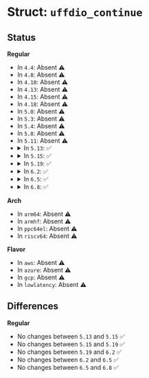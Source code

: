 # Struct: <code>uffdio_continue</code>

## Status
<b>Regular</b>
<ul>
<li>
In <code>4.4</code>: Absent ⚠️
</li>
<li>
In <code>4.8</code>: Absent ⚠️
</li>
<li>
In <code>4.10</code>: Absent ⚠️
</li>
<li>
In <code>4.13</code>: Absent ⚠️
</li>
<li>
In <code>4.15</code>: Absent ⚠️
</li>
<li>
In <code>4.18</code>: Absent ⚠️
</li>
<li>
In <code>5.0</code>: Absent ⚠️
</li>
<li>
In <code>5.3</code>: Absent ⚠️
</li>
<li>
In <code>5.4</code>: Absent ⚠️
</li>
<li>
In <code>5.8</code>: Absent ⚠️
</li>
<li>
In <code>5.11</code>: Absent ⚠️
</li>
<li>
<details>
<summary>In <code>5.13</code>: ✅</summary>

```c
struct uffdio_continue {
    struct uffdio_range range;
    __u64 mode;
    __s64 mapped;
};
```
</details>
</li>
<li>
<details>
<summary>In <code>5.15</code>: ✅</summary>

```c
struct uffdio_continue {
    struct uffdio_range range;
    __u64 mode;
    __s64 mapped;
};
```
</details>
</li>
<li>
<details>
<summary>In <code>5.19</code>: ✅</summary>

```c
struct uffdio_continue {
    struct uffdio_range range;
    __u64 mode;
    __s64 mapped;
};
```
</details>
</li>
<li>
<details>
<summary>In <code>6.2</code>: ✅</summary>

```c
struct uffdio_continue {
    struct uffdio_range range;
    __u64 mode;
    __s64 mapped;
};
```
</details>
</li>
<li>
<details>
<summary>In <code>6.5</code>: ✅</summary>

```c
struct uffdio_continue {
    struct uffdio_range range;
    __u64 mode;
    __s64 mapped;
};
```
</details>
</li>
<li>
<details>
<summary>In <code>6.8</code>: ✅</summary>

```c
struct uffdio_continue {
    struct uffdio_range range;
    __u64 mode;
    __s64 mapped;
};
```
</details>
</li>
</ul>
<b>Arch</b>
<ul>
<li>
In <code>arm64</code>: Absent ⚠️
</li>
<li>
In <code>armhf</code>: Absent ⚠️
</li>
<li>
In <code>ppc64el</code>: Absent ⚠️
</li>
<li>
In <code>riscv64</code>: Absent ⚠️
</li>
</ul>
<b>Flavor</b>
<ul>
<li>
In <code>aws</code>: Absent ⚠️
</li>
<li>
In <code>azure</code>: Absent ⚠️
</li>
<li>
In <code>gcp</code>: Absent ⚠️
</li>
<li>
In <code>lowlatency</code>: Absent ⚠️
</li>
</ul>

## Differences
<b>Regular</b>
<ul>
<li>
No changes between <code>5.13</code> and <code>5.15</code> ✅
</li>
<li>
No changes between <code>5.15</code> and <code>5.19</code> ✅
</li>
<li>
No changes between <code>5.19</code> and <code>6.2</code> ✅
</li>
<li>
No changes between <code>6.2</code> and <code>6.5</code> ✅
</li>
<li>
No changes between <code>6.5</code> and <code>6.8</code> ✅
</li>
</ul>
